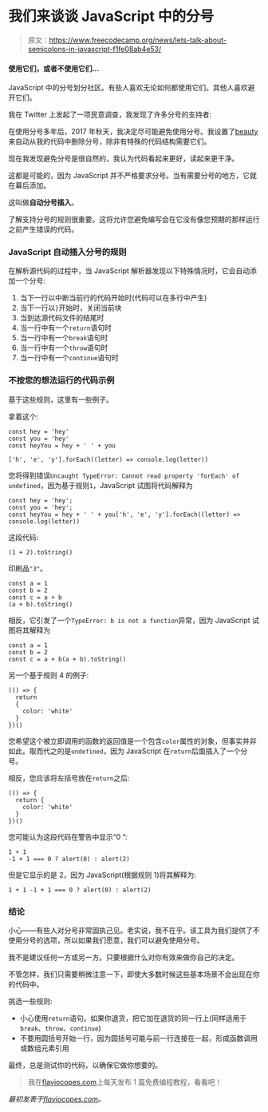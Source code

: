 # 我们来谈谈 JavaScript 中的分号

> 原文：<https://www.freecodecamp.org/news/lets-talk-about-semicolons-in-javascript-f1fe08ab4e53/>

#### 使用它们，或者不使用它们…

JavaScript 中的分号划分社区。有些人喜欢无论如何都使用它们。其他人喜欢避开它们。

我在 Twitter 上发起了一项民意调查，我发现了许多分号的支持者:

在使用分号多年后，2017 年秋天，我决定尽可能避免使用分号。我设置了[beauty](https://flaviocopes.com/prettier/)来自动从我的代码中删除分号，除非有特殊的代码结构需要它们。

现在我发现避免分号是很自然的，我认为代码看起来更好，读起来更干净。

这都是可能的，因为 JavaScript 并不严格要求分号。当有需要分号的地方，它就在幕后添加。

这叫做**自动分号插入**。

了解支持分号的规则很重要。这将允许您避免编写会在它没有像您预期的那样运行之前产生错误的代码。

### JavaScript 自动插入分号的规则

在解析源代码的过程中，当 JavaScript 解析器发现以下特殊情况时，它会自动添加一个分号:

1.  当下一行以中断当前行的代码开始时(代码可以在多行中产生)
2.  当下一行以`}`开始时，关闭当前块
3.  当到达源代码文件的结尾时
4.  当一行中有一个`return`语句时
5.  当一行中有一个`break`语句时
6.  当一行中有一个`throw`语句时
7.  当一行中有一个`continue`语句时

### 不按您的想法运行的代码示例

基于这些规则，这里有一些例子。

拿着这个:

```
const hey = 'hey'
const you = 'hey'
const heyYou = hey + ' ' + you

['h', 'e', 'y'].forEach((letter) => console.log(letter))
```

您将得到错误`Uncaught TypeError: Cannot read property 'forEach' of undefined`，因为基于规则`1`，JavaScript 试图将代码解释为

```
const hey = 'hey';
const you = 'hey';
const heyYou = hey + ' ' + you['h', 'e', 'y'].forEach((letter) => console.log(letter))
```

这段代码:

```
(1 + 2).toString()
```

印刷品`"3"`。

```
const a = 1
const b = 2
const c = a + b
(a + b).toString()
```

相反，它引发了一个`TypeError: b is not a function`异常，因为 JavaScript 试图将其解释为

```
const a = 1
const b = 2
const c = a + b(a + b).toString()
```

另一个基于规则 4 的例子:

```
(() => {
  return
  {
    color: 'white'
  }
})()
```

您希望这个被立即调用的函数的返回值是一个包含`color`属性的对象，但事实并非如此。取而代之的是`undefined`，因为 JavaScript 在`return`后面插入了一个分号。

相反，您应该将左括号放在`return`之后:

```
(() => {
  return {
    color: 'white'
  }
})()
```

您可能认为这段代码在警告中显示“0 ”:

```
1 + 1
-1 + 1 === 0 ? alert(0) : alert(2)
```

但是它显示的是 2，因为 JavaScript(根据规则 1)将其解释为:

```
1 + 1 -1 + 1 === 0 ? alert(0) : alert(2)
```

### 结论

小心——有些人对分号非常固执己见。老实说，我不在乎。该工具为我们提供了不使用分号的选项，所以如果我们愿意，我们可以避免使用分号。

我不是建议任何一方或另一方。只要根据什么对你有效来做你自己的决定。

不管怎样，我们只需要稍微注意一下，即使大多数时候这些基本场景不会出现在你的代码中。

挑选一些规则:

*   小心使用`return`语句。如果你退货，把它加在退货的同一行上(同样适用于`break`、`throw`、`continue`)
*   不要用圆括号开始一行，因为圆括号可能与前一行连接在一起，形成函数调用或数组元素引用

最终，总是测试你的代码，以确保它做你想要的。

> 我在[flaviocopes.com](https://flaviocopes.com)上每天发布 1 篇免费编程教程，看看吧！

*最初发表于[flaviocopes.com](https://flaviocopes.com/javascript-automatic-semicolon-insertion/)。*